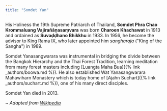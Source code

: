 ```yaml
---
title: "Somdet Yan"
---
```


His Holiness the 19th Supreme Patriarch of Thailand, **Somdet Phra Chao Krommaluang Vajirañāṇasaṃvara** was born **Charoen Khachawat** in 1913 and ordained as **Suvaḍḍhano Bhikkhu** in 1933. In 1956, he become the advisor to King Rama IX, who later appointed him  _sangharaja_ ("King of the Sangha") in 1989.

Somdet Yanasangwarara was instrumental in bridging the divide between the Bangkok Hierarchy and the Thai Forest Tradition, learning meditation from many forest masters including [Luangta Maha Bua]({% link _authors/boowa.md %}). He also established Wat Yanasangwarara Mahawiharn Monastery which is today home of [Ajahn Suchart]({% link _authors/suchart.md %}), one of his many direct disciples.

Somdet Yan died in 2013.

_~ Adapted from [Wikipedia](https://en.wikipedia.org/wiki/Vajira%C3%B1%C4%81%E1%B9%87asa%E1%B9%83vara)_

